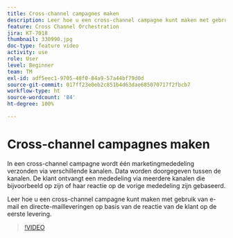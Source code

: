 ```yaml
---
title: Cross-channel campagnes maken
description: Leer hoe u een cross-channel campagne kunt maken met gebruik van e-mail en directe-mailleveringen op basis van de reactie van de klant op de eerste levering.
feature: Cross Channel Orchestration
jira: KT-7018
thumbnail: 330990.jpg
doc-type: feature video
activity: use
role: User
level: Beginner
team: TM
exl-id: adf5eec1-9705-48f0-84a9-57a44bf79d0d
source-git-commit: 017ff23e0eb2c851b4d63dae685070717f2fbcb7
workflow-type: ht
source-wordcount: '84'
ht-degree: 100%

---
```


# Cross-channel campagnes maken

In een cross-channel campagne wordt één marketingmededeling verzonden via verschillende kanalen. Data worden doorgegeven tussen de kanalen. De klant ontvangt een mededeling via meerdere kanalen die bijvoorbeeld op zijn of haar reactie op de vorige mededeling zijn gebaseerd.

Leer hoe u een cross-channel campagne kunt maken met gebruik van e-mail en directe-mailleveringen op basis van de reactie van de klant op de eerste levering.

>[!VIDEO](https://video.tv.adobe.com/v/330990?quality=12&learn=on)
